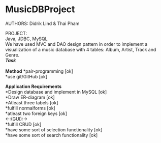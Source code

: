 # MusicDBProject<br>
AUTHORS: Didrik Lind & Thai Pham<br>

PROJECT:<br>
Java, JDBC, MySQL<br>
We have used MVC and DAO design pattern in order to implement a visualization of a music database with 4 tables: Album, Artist, Track and Genre.
<br>
*******Task*******
<br>
<br>
**Method**
*pair-programming [ok] <br>
*use git/GitHub [ok] <br>

**Application Requirements**<br>
*Design database and implement in MySQL [ok] <br>
*Draw ER-diagram [ok] <br>
*Atleast three tabels [ok] <br>
*fulfill normalforms [ok] <br>
*atleast two foreign keys [ok] <br>
<-:(GUI):-> <br>
*fulfill CRUD [ok] <br>
*have some sort of selection functionality [ok] <br>
*have some sort of search functionality [ok]
